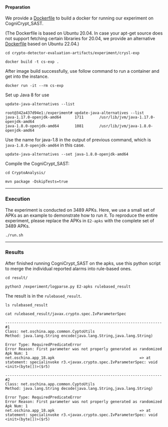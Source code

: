 #### Preparation

We provide a [Dockerfile](./Dockerfile) to build a docker for running our experiment on CogniCrypt_SAST. 

(The Dockerfile is based on Ubuntu 20.04. In case your apt-get source does not support fetching certain libraries for 20.04, we provide an alternative [Dockerfile](./Dockerfile-22.04) based on Ubuntu 22.04.)

```
cd crypto-detector-evaluation-artifacts/experiment/crysl-exp

docker build -t cs-exp .
```



After image build successfully, use follow command to run a container and get into the instance.

```
docker run -it --rm cs-exp
```



Set up Java 8 for use

```
update-java-alternatives --list
```
```
root@342a437d94e1:/experiment# update-java-alternatives --list
java-1.17.0-openjdk-amd64      1711       /usr/lib/jvm/java-1.17.0-openjdk-amd64
java-1.8.0-openjdk-amd64       1081       /usr/lib/jvm/java-1.8.0-openjdk-amd64
```

Use the name for java-1.8 in the output of previous command, which is `java-1.8.0-openjdk-amd64` in this case.
```
update-java-alternatives --set java-1.8.0-openjdk-amd64
```



Compile the CogniCrypt_SAST:

```
cd CryptoAnalysis/

mvn package -DskipTests=true
```



---

### Execution

The experiment is conducted on 3489 APKs. Here, we use a small set of APKs as an example to demonstrate how to run it. To reproduce the entire experiment, please replace the APKs in `E2-apks` with the complete set of 3489 APKs.

```
./run.sh
```



---

### Results

After finished running CogniCrypt_SAST on the apks, use this python script to merge the individual reported alarms into rule-based ones.

```
cd result/

python3 /experiment/logparse.py E2-apks rulebased_result
```



The result is in the `rulebased_result`.

```
ls rulebased_result

cat rulebased_result/javax.crypto.spec.IvParameterSpec
```

```
----------------------------------------------------------------------
#1
Class: net.oschina.app.common.CyptoUtils
Method: java.lang.String encode(java.lang.String,java.lang.String)

Error Type: RequiredPredicateError
Error Reason: First parameter was not properly generated as randomized
Apk Num: 1
net.oschina.app_18.apk                                      => at statement: specialinvoke r3.<javax.crypto.spec.IvParameterSpec: void <init>(byte[])>($r5)

----------------------------------------------------------------------
#2
Class: net.oschina.app.common.CyptoUtils
Method: java.lang.String decode(java.lang.String,java.lang.String)

Error Type: RequiredPredicateError
Error Reason: First parameter was not properly generated as randomized
Apk Num: 1
net.oschina.app_18.apk                                      => at statement: specialinvoke r3.<javax.crypto.spec.IvParameterSpec: void <init>(byte[])>($r5)
```

